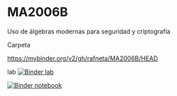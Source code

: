 # MA2006B
Uso de álgebras modernas para seguridad y criptografía


Carpeta

https://mybinder.org/v2/gh/rafneta/MA2006B/HEAD


lab [![Binder lab](https://mybinder.org/badge_logo.svg)](https://mybinder.org/v2/gh/rafneta/MA2006B/HEAD?labpath=NotasI.ipynb)

[![Binder notebook](https://mybinder.org/badge_logo.svg)](https://mybinder.org/v2/gh/rafneta/MA2006B/HEAD?urlpath=tree?urlpath=NotasI.ipynb)

 
 
